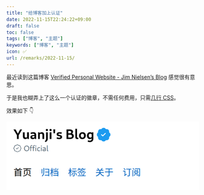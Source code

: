 ```yaml
---
title: "给博客加上认证"
date: 2022-11-15T22:24:22+09:00
draft: false
toc: false
tags: ["博客", "主题"]
keywords: ["博客", "主题"]
icon: ✅
url: /remarks/2022-11-15/
---
```


最近读到这篇博客 [Verified Personal Website - Jim Nielsen’s Blog](https://blog.jim-nielsen.com/2022/verified-personal-website/) 感觉很有意思。

<!--more-->

于是我也糊弄上了这么一个认证的徽章，不需任何费用，只需[几行 CSS](https://github.com/yuanji-dev/futu/commit/37d6808dbe85ced5ace3045479a666e20a3ca95b)。

效果如下 👇

![被认证的我的博客](featured_verified_yuanji_blog.png)

